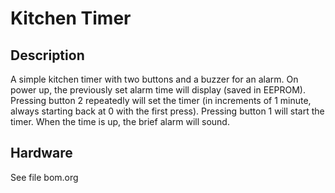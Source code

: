# Kitchen Timer

## Description

A simple kitchen timer with two buttons and a buzzer for an alarm. On power up, the previously set alarm time will display (saved in EEPROM). Pressing button 2 repeatedly will set the timer (in increments of 1 minute, always starting back at 0 with the first press). Pressing button 1 will start the timer. When the time is up, the brief alarm will sound.

## Hardware

See file bom.org